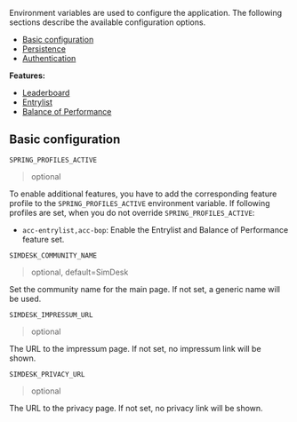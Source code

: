 Environment variables are used to configure the application. The following sections describe the available configuration
options.

- [Basic configuration](#basic-configuration)
- [Persistence](persistence.md)
- [Authentication](auth.md)

**Features:**

- [Leaderboard](acc-leaderboard.md)
- [Entrylist](acc-entrylist.md)
- [Balance of Performance](acc-bop.md)

## Basic configuration

`SPRING_PROFILES_ACTIVE`

> optional

To enable additional features, you have to add the corresponding feature profile to the `SPRING_PROFILES_ACTIVE`
environment variable. If following profiles are set, when you do not override `SPRING_PROFILES_ACTIVE`:

- `acc-entrylist,acc-bop`: Enable the Entrylist and Balance of Performance feature set.

`SIMDESK_COMMUNITY_NAME`

> optional, default=SimDesk

Set the community name for the main page. If not set, a generic name will be used.

`SIMDESK_IMPRESSUM_URL`

> optional

The URL to the impressum page. If not set, no impressum link will be shown.

`SIMDESK_PRIVACY_URL`

> optional

The URL to the privacy page. If not set, no privacy link will be shown.